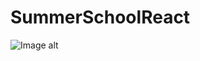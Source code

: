 # SummerSchoolReact
![Image alt](https://github.com/YULUA55/SummerSchoolReact/raw/master/public/image/2020-07-24_141635)
